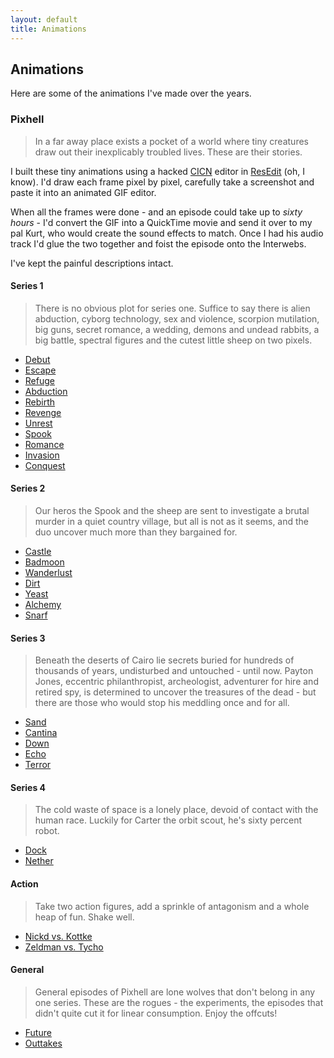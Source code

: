 ```yaml
---
layout: default
title: Animations
---
```


## Animations

Here are some of the animations I've made over the years.

### Pixhell

> In a far away place exists a pocket of a world where tiny creatures draw out their inexplicably troubled lives. These are their stories.

I built these tiny animations using a hacked [CICN](https://en.wikipedia.org/wiki/Resource_fork#Major_resource_types "The Wikipedia entry for resource forks.") editor in [ResEdit](https://en.wikipedia.org/wiki/ResEdit "The Wikipedia entry for ResEdit.") (oh, I know). I'd draw each frame pixel by pixel, carefully take a screenshot and paste it into an animated GIF editor.

When all the frames were done - and an episode could take up to *sixty hours* - I'd convert the GIF into a QuickTime movie and send it over to my pal Kurt, who would create the sound effects to match. Once I had his audio track I'd glue the two together and foist the episode onto the Interwebs.

I've kept the painful descriptions intact.

#### Series 1

> There is no obvious plot for series one. Suffice to say there is alien abduction, cyborg technology, sex and violence, scorpion mutilation, big guns, secret romance, a wedding, demons and undead rabbits, a big battle, spectral figures and the cutest little sheep on two pixels.

- [Debut](/movies/pixhell/debut.mov "View the 'Debut' animation.")
- [Escape](/movies/pixhell/escape.mov "View the 'Escape' animation.")
- [Refuge](/movies/pixhell/refuge.mov "View the 'Refuge' animation.")
- [Abduction](/movies/pixhell/abduction.mov "View the 'Abduction' animation.")
- [Rebirth](/movies/pixhell/rebirth.mov "View the 'Rebirth' animation.")
- [Revenge](/movies/pixhell/revenge.mov "View the 'Revenge' animation.")
- [Unrest](/movies/pixhell/unrest.mov "View the 'Unrest' animation.")
- [Spook](/movies/pixhell/spook.mov "View the 'Spook' animation.")
- [Romance](/movies/pixhell/romance.mov "View the 'Romance' animation.")
- [Invasion](/movies/pixhell/invasion.mov "View the 'Invasion' animation.")
- [Conquest](/movies/pixhell/conquest.mov "View the 'Conquest' animation.")

#### Series 2

> Our heros the Spook and the sheep are sent to investigate a brutal murder in a quiet country village, but all is not as it seems, and the duo uncover much more than they bargained for.

- [Castle](/movies/pixhell/castle.mov "View the 'Castle' animation.")
- [Badmoon](/movies/pixhell/badmoon.mov "View the 'Badmoon' animation.")
- [Wanderlust](/movies/pixhell/wanderlust.mov "View the 'Wanderlust' animation.")
- [Dirt](/movies/pixhell/dirt.mov "View the 'Dirt' animation.")
- [Yeast](/movies/pixhell/yeast.mov "View the 'Yeast' animation.")
- [Alchemy](/movies/pixhell/alchemy.mov "View the 'Alchemy' animation.")
- [Snarf](/movies/pixhell/snarf.mov "View the 'Snarf' animation.")

#### Series 3

> Beneath the deserts of Cairo lie secrets buried for hundreds of thousands of years, undisturbed and untouched - until now. Payton Jones, eccentric philanthropist, archeologist, adventurer for hire and retired spy, is determined to uncover the treasures of the dead - but there are those who would stop his meddling once and for all.

- [Sand](/movies/pixhell/sand.mov "View the 'Sand' animation.")
- [Cantina](/movies/pixhell/cantina.mov "View the 'Cantina' animation.")
- [Down](/movies/pixhell/down.mov "View the 'Down' animation.")
- [Echo](/movies/pixhell/echo.mov "View the 'Echo' animation.")
- [Terror](/movies/pixhell/terror.mov "View the 'Terror' animation.")

#### Series 4

> The cold waste of space is a lonely place, devoid of contact with the human race. Luckily for Carter the orbit scout, he's sixty percent robot.

- [Dock](/movies/pixhell/dock.mov "View the 'Dock' animation.")
- [Nether](/movies/pixhell/nether.mov "View the 'Nether' animation.")

#### Action

> Take two action figures, add a sprinkle of antagonism and a whole heap of fun. Shake well.

- [Nickd vs. Kottke](/movies/pixhell/nickd-vs-kottke.mov "View the 'Nickd vs. Kottke' animation.")
- [Zeldman vs. Tycho](/movies/pixhell/zeldman-vs-tycho.mov "View the 'Zeldman vs. Tycho' animation.")

#### General

> General episodes of Pixhell are lone wolves that don't belong in any one series. These are the rogues - the experiments, the episodes that didn't quite cut it for linear consumption. Enjoy the offcuts!

- [Future](/movies/pixhell/future.mov "View the 'Future' animation.")
- [Outtakes](/movies/pixhell/outtakes.mov "View the 'Outtakes' animation.")